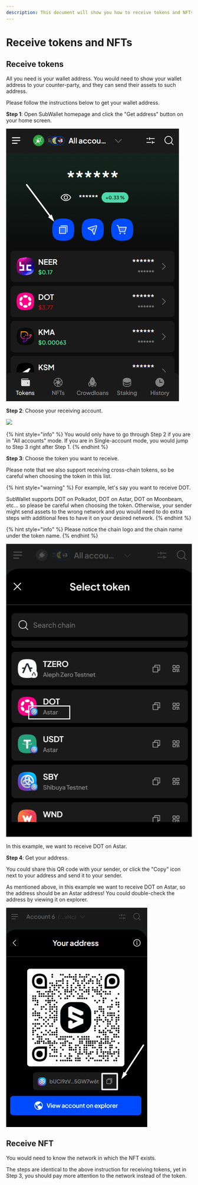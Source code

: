 ```yaml
---
description: This document will show you how to receive tokens and NFTs on SubWallet.
---
```


# Receive tokens and NFTs

## Receive tokens

All you need is your wallet address. You would need to show your wallet address to your counter-party, and they can send their assets to such address.&#x20;

Please follow the instructions below to get your wallet address.

**Step 1**: Open SubWallet homepage and click the "Get address" button on your home screen.

![](<../../.gitbook/assets/image (240).png>)

**Step 2**: Choose your receiving account.

![](<../../.gitbook/assets/image (14) (1) (2) (2).png>)

{% hint style="info" %}
You would only have to go through Step 2 if you are in "All accounts" mode. If you are in Single-account mode, you would jump to Step 3 right after Step 1.
{% endhint %}

**Step 3**: Choose the token you want to receive.

Please note that we also support receiving cross-chain tokens, so be careful when choosing the token in this list.

{% hint style="warning" %}
For example, let's say you want to receive DOT.&#x20;

SubWallet supports DOT on Polkadot, DOT on Astar, DOT on Moonbeam, etc... so please be careful when choosing the token. Otherwise, your sender might send assets to the wrong network and you would need to do extra steps with additional fees to have it on your desired network. &#x20;
{% endhint %}

{% hint style="info" %}
Please notice the chain logo and the chain name under the token name.&#x20;
{% endhint %}

![](<../../.gitbook/assets/image (151) (1) (1).png>)

In this example, we want to receive DOT on Astar.

**Step 4**: Get your address.

You could share this QR code with your sender, or click the "Copy" icon next to your address and send it to your sender.&#x20;

As mentioned above, in this example we want to receive DOT on Astar, so the address should be an Astar address! You could double-check the address by viewing it on explorer.&#x20;

![](<../../.gitbook/assets/image (115) (1) (1).png>)



## Receive NFT

You would need to know the network in which the NFT exists.&#x20;

The steps are identical to the above instruction for receiving tokens, yet in Step 3, you should pay more attention to the network instead of the token.&#x20;
